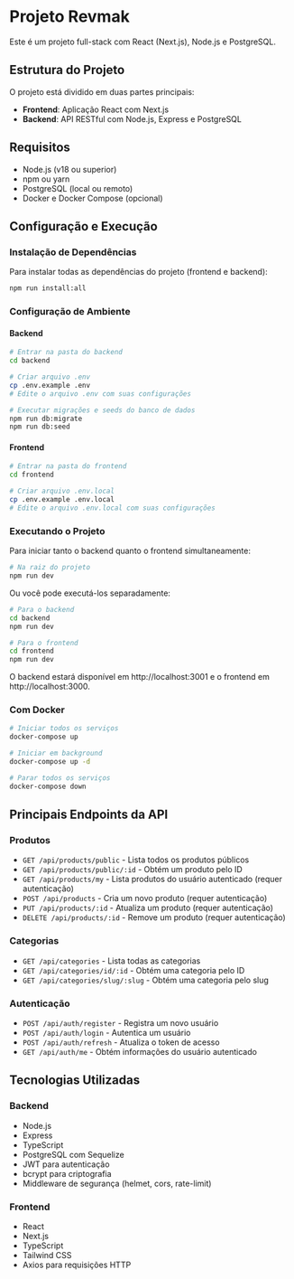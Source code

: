 # Projeto Revmak

Este é um projeto full-stack com React (Next.js), Node.js e PostgreSQL.

## Estrutura do Projeto

O projeto está dividido em duas partes principais:

- **Frontend**: Aplicação React com Next.js
- **Backend**: API RESTful com Node.js, Express e PostgreSQL

## Requisitos

- Node.js (v18 ou superior)
- npm ou yarn
- PostgreSQL (local ou remoto)
- Docker e Docker Compose (opcional)

## Configuração e Execução

### Instalação de Dependências

Para instalar todas as dependências do projeto (frontend e backend):

```bash
npm run install:all
```

### Configuração de Ambiente

#### Backend

```bash
# Entrar na pasta do backend
cd backend

# Criar arquivo .env
cp .env.example .env
# Edite o arquivo .env com suas configurações

# Executar migrações e seeds do banco de dados
npm run db:migrate
npm run db:seed
```

#### Frontend

```bash
# Entrar na pasta do frontend
cd frontend

# Criar arquivo .env.local
cp .env.example .env.local
# Edite o arquivo .env.local com suas configurações
```

### Executando o Projeto

Para iniciar tanto o backend quanto o frontend simultaneamente:

```bash
# Na raiz do projeto
npm run dev
```

Ou você pode executá-los separadamente:

```bash
# Para o backend
cd backend
npm run dev

# Para o frontend
cd frontend
npm run dev
```

O backend estará disponível em http://localhost:3001 e o frontend em http://localhost:3000.

### Com Docker

```bash
# Iniciar todos os serviços
docker-compose up

# Iniciar em background
docker-compose up -d

# Parar todos os serviços
docker-compose down
```

## Principais Endpoints da API

### Produtos

- `GET /api/products/public` - Lista todos os produtos públicos
- `GET /api/products/public/:id` - Obtém um produto pelo ID
- `GET /api/products/my` - Lista produtos do usuário autenticado (requer autenticação)
- `POST /api/products` - Cria um novo produto (requer autenticação)
- `PUT /api/products/:id` - Atualiza um produto (requer autenticação)
- `DELETE /api/products/:id` - Remove um produto (requer autenticação)

### Categorias

- `GET /api/categories` - Lista todas as categorias
- `GET /api/categories/id/:id` - Obtém uma categoria pelo ID
- `GET /api/categories/slug/:slug` - Obtém uma categoria pelo slug

### Autenticação

- `POST /api/auth/register` - Registra um novo usuário
- `POST /api/auth/login` - Autentica um usuário
- `POST /api/auth/refresh` - Atualiza o token de acesso
- `GET /api/auth/me` - Obtém informações do usuário autenticado

## Tecnologias Utilizadas

### Backend

- Node.js
- Express
- TypeScript
- PostgreSQL com Sequelize
- JWT para autenticação
- bcrypt para criptografia
- Middleware de segurança (helmet, cors, rate-limit)

### Frontend

- React
- Next.js
- TypeScript
- Tailwind CSS
- Axios para requisições HTTP
